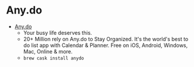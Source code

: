 # Any.do
- [Any.do](https://www.any.do/)
  -   Your busy life deserves this. 
  - 20+ Million rely on Any.do to Stay Organized. It's the world's best to do list app with Calendar & Planner. Free on iOS, Android, Windows, Mac, Online & more.
  - `brew cask install anydo`

